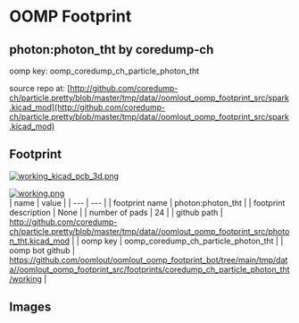 # OOMP Footprint  
## photon:photon_tht  by coredump-ch  
  
oomp key: oomp_coredump_ch_particle_photon_tht  
  
source repo at: [http://github.com/coredump-ch/particle.pretty/blob/master/tmp/data//oomlout_oomp_footprint_src/spark.kicad_mod](http://github.com/coredump-ch/particle.pretty/blob/master/tmp/data//oomlout_oomp_footprint_src/spark.kicad_mod)  
## Footprint  
  
[![working_kicad_pcb_3d.png](working_kicad_pcb_3d_600.png)](working_kicad_pcb_3d.png)  
  
[![working.png](working_600.png)](working.png)  
| name | value | 
| --- | --- | 
| footprint name | photon:photon_tht | 
| footprint description | None | 
| number of pads | 24 | 
| github path | http://github.com/coredump-ch/particle.pretty/blob/master/tmp/data//oomlout_oomp_footprint_src/photon_tht.kicad_mod | 
| oomp key | oomp_coredump_ch_particle_photon_tht | 
| oomp bot github | https://github.com/oomlout/oomlout_oomp_footprint_bot/tree/main/tmp/data//oomlout_oomp_footprint_src/footprints/coredump_ch_particle_photon_tht/working | 
## Images  
